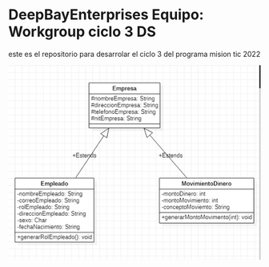 # DeepBayEnterprises      Equipo: Workgroup ciclo 3 DS

este es el repositorio para desarrolar el ciclo 3 del programa mision tic 2022


![logo_mtic](modeloUmlAndres.jpg)
